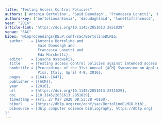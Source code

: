 ```yaml
---
title: "Testing Access Control Policies"
authors: ['Antonia Bertolino', 'Said Daoudagh', 'Francesca Lonetti', 'Eda Marchetti']
authors-key: ['bertolinoantonia', 'daoudaghsaid', 'lonettifrancesca', 'marchettieda']
year: "2016"
article-link: "https://doi.org/10.1145/2851613.2851829"
venue: "SAC"
bibex: "@inproceedings{DBLP:conf/sac/BertolinoDLM16,
  author    = {Antonia Bertolino and
               Said Daoudagh and
               Francesca Lonetti and
               Eda Marchetti},
  editor    = {Sascha Ossowski},
  title     = {Testing access control policies against intended access rights},
  booktitle = {Proceedings of the 31st Annual {ACM} Symposium on Applied Computing,
               Pisa, Italy, April 4-8, 2016},
  pages     = {1641--1647},
  publisher = {{ACM}},
  year      = {2016},
  url       = {https://doi.org/10.1145/2851613.2851829},
  doi       = {10.1145/2851613.2851829},
  timestamp = {Fri, 27 Mar 2020 08:53:28 +0100},
  biburl    = {https://dblp.org/rec/conf/sac/BertolinoDLM16.bib},
  bibsource = {dblp computer science bibliography, https://dblp.org}
}"
---
```

